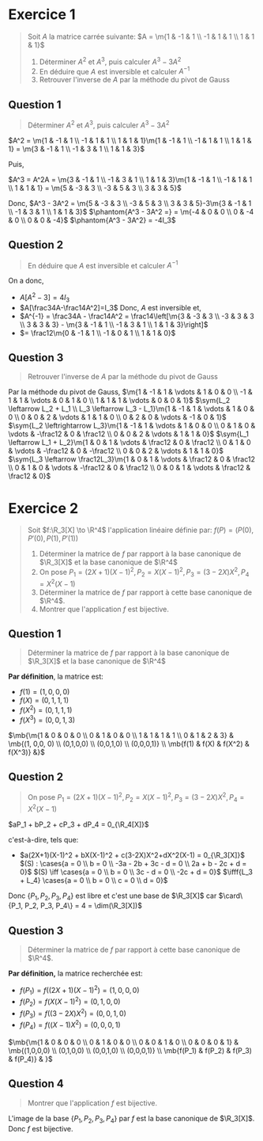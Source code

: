 $\newcommand{\m}[1]{\begin{pmatrix}#1\end{pmatrix}}\newcommand{\sym}[1]{\underset{\begin{matrix}#1\end{matrix}}{\sim}}\newcommand{\mb}[1]{\begin{matrix}#1\end{matrix}}\newcommand{\cases}[1]{\begin{cases}#1\end{cases}}\newcommand{\ifff}[1]{\underset{\begin{matrix}#1\end{matrix}}{\iff}}\newcommand{\card}{\text{card}}$
# Exercice 1

> Soit $A$ la matrice carrée suivante:
> $A = \m{1 & -1 & 1 \\ -1 & 1 & 1 \\ 1 & 1 & 1}$
> 1. Déterminer $A^2$ et $A^3,$ puis calculer $A^3-3A^2$
> 2. En déduire que $A$ est inversible et calculer $A^{-1}$
> 3. Retrouver l'inverse de $A$ par la méthode du pivot de Gauss

## Question 1
> Déterminer $A^2$ et $A^3,$ puis calculer $A^3-3A^2$

$A^2 = \m{1 & -1 & 1 \\ -1 & 1 & 1 \\ 1 & 1 & 1}\m{1 & -1 & 1 \\ -1 & 1 & 1 \\ 1 & 1 & 1} = \m{3 & -1 & 1 \\ -1 & 3 & 1 \\ 1 & 1 & 3}$

Puis,

$A^3 = A^2A = \m{3 & -1 & 1 \\ -1 & 3 & 1 \\ 1 & 1 & 3}\m{1 & -1 & 1 \\ -1 & 1 & 1 \\ 1 & 1 & 1} = \m{5 & -3 & 3 \\ -3 & 5 & 3 \\ 3 & 3 & 5}$ 

Donc, 
$A^3 - 3A^2 = \m{5 & -3 & 3 \\ -3 & 5 & 3 \\ 3 & 3 & 5}-3\m{3 & -1 & 1 \\ -1 & 3 & 1 \\ 1 & 1 & 3}$
$\phantom{A^3 - 3A^2 =} = \m{-4 & 0 & 0 \\ 0 & -4 & 0 \\ 0 & 0 & -4}$
$\phantom{A^3 - 3A^2} = -4I_3$

## Question 2
> En déduire que $A$ est inversible et calculer $A^{-1}$

On a donc,
- $A[A^2 - 3] = 4I_3$
- $A[\frac34A-\frac14A^2]=I_3$
Donc, $A$ est inversible et,
- $A^{-1} = \frac34A - \frac14A^2 = \frac14\left[\m{3 & -3 & 3 \\ -3 & 3 & 3 \\ 3 & 3 & 3} - \m{3 & -1 & 1 \\ -1 & 3 & 1 \\ 1 & 1 & 3}\right]$ 
- $= \frac12\m{0 & -1 & 1 \\ -1 & 0 & 1 \\ 1 & 1 & 0}$

## Question 3
> Retrouver l'inverse de $A$ par la méthode du pivot de Gauss

Par la méthode du pivot de Gauss,
$\m{1 & -1 & 1 & \vdots & 1 & 0 & 0 \\ -1 & 1 & 1 & \vdots & 0 & 1 & 0 \\ 1 & 1 & 1 & \vdots & 0 & 0 & 1}$
$\sym{L_2 \leftarrow L_2 + L_1 \\ L_3 \leftarrow L_3 - L_1}\m{1 & -1 & 1 & \vdots & 1 & 0 & 0 \\ 0 & 0 & 2 & \vdots & 1 & 1 & 0 \\ 0 & 2 & 0 & \vdots & -1 & 0 & 1}$
$\sym{L_2 \leftrightarrow L_3}\m{1 & -1 & 1 & \vdots & 1 & 0 & 0 \\ 0 & 1 & 0 & \vdots & -\frac12 & 0 & \frac12 \\ 0 & 0 & 2 & \vdots & 1 & 1 & 0}$
$\sym{L_1 \leftarrow L_1 + L_2}\m{1 & 0 & 1 & \vdots & \frac12 & 0 & \frac12 \\ 0 & 1 & 0 & \vdots & -\frac12 & 0 & -\frac12 \\ 0 & 0 & 2 & \vdots & 1 & 1 & 0}$
$\sym{L_3 \leftarrow \frac12L_3}\m{1 & 0 & 1 & \vdots & \frac12 & 0 & \frac12 \\ 0 & 1 & 0 & \vdots & -\frac12 & 0 & \frac12 \\ 0 & 0 & 1 & \vdots & \frac12 & \frac12 & 0}$


# Exercice 2

> Soit $f:\R_3[X] \to \R^4$  l'application linéaire définie par:
> $f(P) = (P(0), P'(0), P(1), P'(1))$
> 1. Déterminer la matrice de $f$ par rapport à la base canonique de $\R_3[X]$ et la base canonique de $\R^4$
> 2. On pose $P_1 = (2X+1)(X-1)^2, P_2 = X(X-1)^2, P_3 = (3-2X)X^2, P_4 = X^2(X-1)$
> 3. Déterminer la matrice de $f$ par rapport à cette base canonique de $\R^4$.
> 4. Montrer que l'application $f$ est bijective.

## Question 1
> Déterminer la matrice de $f$ par rapport à la base canonique de $\R_3[X]$ et la base canonique de $\R^4$

**Par définition**, la matrice est:
- $f(1) = (1,0,0,0)$
- $f(X) = (0,1,1,1)$
- $f(X^2) = (0,1,1,1)$
- $f(X^3) = (0,0,1,3)$

$\mb{\m{1 & 0 & 0 & 0 \\ 0 & 1 & 0 & 0 \\ 1 & 1 & 1 & 1 \\ 0 & 1 & 2 & 3} & \mb{(1, 0,0, 0) \\ (0,1,0,0) \\ (0,0,1,0) \\ (0,0,0,1)} \\ \mb{f(1) & f(X) & f(X^2) & f(X^3)} &}$

## Question 2
> On pose $P_1 = (2X+1)(X-1)^2, P_2 = X(X-1)^2, P_3 = (3-2X)X^2, P_4 = X^2(X-1)$


$aP_1 + bP_2 + cP_3 + dP_4 = 0_{\R_4[X]}$

c'est-à-dire, tels que:
- $a(2X+1)(X-1)^2 + bX(X-1)^2 + c(3-2X)X^2+dX^2(X-1) = 0_{\R_3[X]}$
$(S) : \cases{a = 0 \\ b = 0 \\ -3a  - 2b + 3c  - d = 0 \\ 2a + b - 2c + d = 0}$
$(S) \iff \cases{a = 0 \\ b = 0 \\ 3c - d = 0 \\ -2c + d = 0}$
$\ifff{L_3 + L_4} \cases{a = 0 \\ b = 0 \\ c = 0 \\ d = 0}$

Donc $\{P_1, P_2, P_3, P_4\}$ est libre et c'est une base de $\R_3[X]$ car $\card\{P_1, P_2, P_3, P_4\} = 4 = \dim(\R_3[X])$ 

## Question 3
> Déterminer la matrice de $f$ par rapport à cette base canonique de $\R^4$.

**Par définition,** la matrice recherchée est:
- $f(P_1) = f((2X+1)(X-1)^2) = (1,0,0,0)$
- $f(P_2) = f(X(X-1)^2) = (0,1,0,0)$
- $f(P_3) = f((3-2X)X^2) = (0,0,1,0)$
- $f(P_4) = f((X-1)X^2) = (0,0,0,1)$

$\mb{\m{1 & 0 & 0 & 0 \\ 0 & 1 & 0 & 0 \\ 0 & 0 & 1 & 0 \\ 0 & 0 & 0 & 1} & \mb{(1,0,0,0) \\ (0,1,0,0) \\ (0,0,1,0) \\ (0,0,0,1)} \\ \mb{f(P_1) & f(P_2) & f(P_3) & f(P_4)} & }$

## Question 4
>  Montrer que l'application $f$ est bijective.

L'image de la base $\{P_1, P_2, P_3, P_4\}$ par $f$ est la base canonique de $\R_3[X]$. 
Donc $f$ est bijective.

